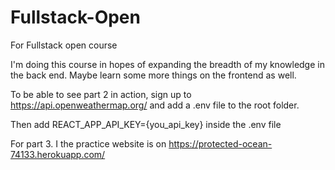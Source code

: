 # Fullstack-Open
For Fullstack open course

I'm doing this course in hopes of expanding the breadth of my knowledge in the back end. Maybe learn some more things on the frontend as well.

To be able to see part 2 in action, sign up to https://api.openweathermap.org/ and add a .env file to the root folder.

Then add REACT_APP_API_KEY={you_api_key} inside the .env file

For part 3. I the practice website is on https://protected-ocean-74133.herokuapp.com/
